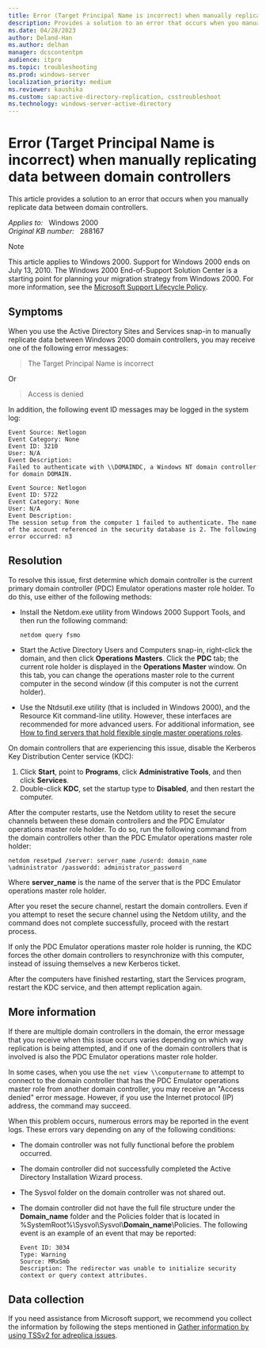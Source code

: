 ```yaml
---
title: Error (Target Principal Name is incorrect) when manually replicating data between domain controllers
description: Provides a solution to an error that occurs when you manually replicate data between domain controllers.
ms.date: 04/28/2023
author: Deland-Han
ms.author: delhan
manager: dcscontentpm
audience: itpro
ms.topic: troubleshooting
ms.prod: windows-server
localization_priority: medium
ms.reviewer: kaushika
ms.custom: sap:active-directory-replication, csstroubleshoot
ms.technology: windows-server-active-directory
---
```

# Error (Target Principal Name is incorrect) when manually replicating data between domain controllers

This article provides a solution to an error that occurs when you manually replicate data between domain controllers.

_Applies to:_ &nbsp; Windows 2000  
_Original KB number:_ &nbsp; 288167

> [!NOTE]
> This article applies to Windows 2000. Support for Windows 2000 ends on July 13, 2010. The Windows 2000 End-of-Support Solution Center is a starting point for planning your migration strategy from Windows 2000. For more information, see the [Microsoft Support Lifecycle Policy](/lifecycle/).

## Symptoms

When you use the Active Directory Sites and Services snap-in to manually replicate data between Windows 2000 domain controllers, you may receive one of the following error messages:

> The Target Principal Name is incorrect

Or

> Access is denied

In addition, the following event ID messages may be logged in the system log:

```output
Event Source: Netlogon  
Event Category: None  
Event ID: 3210  
User: N/A  
Event Description:  
Failed to authenticate with \\DOMAINDC, a Windows NT domain controller for domain DOMAIN.
```

```output
Event Source: Netlogon  
Event ID: 5722  
Event Category: None  
User: N/A  
Event Description:  
The session setup from the computer 1 failed to authenticate. The name of the account referenced in the security database is 2. The following error occurred: n3
```

## Resolution

To resolve this issue, first determine which domain controller is the current primary domain controller (PDC) Emulator operations master role holder. To do this, use either of the following methods:

- Install the Netdom.exe utility from Windows 2000 Support Tools, and then run the following command:

    ```console
    netdom query fsmo
    ```

- Start the Active Directory Users and Computers snap-in, right-click the domain, and then click **Operations Masters**. Click the **PDC** tab; the current role holder is displayed in the **Operations Master** window. On this tab, you can change the operations master role to the current computer in the second window (if this computer is not the current holder).

- Use the Ntdsutil.exe utility (that is included in Windows 2000), and the Resource Kit command-line utility. However, these interfaces are recommended for more advanced users. For additional information, see [How to find servers that hold flexible single master operations roles](/troubleshoot/windows-server/identity/find-servers-holding-fsmo-role).

On domain controllers that are experiencing this issue, disable the Kerberos Key Distribution Center service (KDC):

1. Click **Start**, point to **Programs**, click **Administrative Tools**, and then click **Services**.
2. Double-click **KDC**, set the startup type to **Disabled**, and then restart the computer.

After the computer restarts, use the Netdom utility to reset the secure channels between these domain controllers and the PDC Emulator operations master role holder. To do so, run the following command from the domain controllers other than the PDC Emulator operations master role holder:

```console
netdom resetpwd /server: server_name /userd: domain_name \administrator /passwordd: administrator_password
```

Where **server_name** is the name of the server that is the PDC Emulator operations master role holder.

After you reset the secure channel, restart the domain controllers. Even if you attempt to reset the secure channel using the Netdom utility, and the command does not complete successfully, proceed with the restart process.

If only the PDC Emulator operations master role holder is running, the KDC forces the other domain controllers to resynchronize with this computer, instead of issuing themselves a new Kerberos ticket.

After the computers have finished restarting, start the Services program, restart the KDC service, and then attempt replication again.

## More information

If there are multiple domain controllers in the domain, the error message that you receive when this issue occurs varies depending on which way replication is being attempted, and if one of the domain controllers that is involved is also the PDC Emulator operations master role holder.

In some cases, when you use the `net view \\computername` to attempt to connect to the domain controller that has the PDC Emulator operations master role from another domain controller, you may receive an "Access denied" error message. However, if you use the Internet protocol (IP) address, the command may succeed.

When this problem occurs, numerous errors may be reported in the event logs. These errors vary depending on any of the following conditions:

- The domain controller was not fully functional before the problem occurred.
- The domain controller did not successfully completed the Active Directory Installation Wizard process.
- The Sysvol folder on the domain controller was not shared out.
- The domain controller did not have the full file structure under the **Domain_name** folder and the Policies folder that is located in %SystemRoot%\\Sysvol\\Sysvol\\**Domain_name**\\Policies. The following event is an example of an event that may be reported:

  ```output
  Event ID: 3034  
  Type: Warning  
  Source: MRxSmb  
  Description: The redirector was unable to initialize security context or query context attributes.
  ```

## Data collection

If you need assistance from Microsoft support, we recommend you collect the information by following the steps mentioned in [Gather information by using TSSv2 for adreplica issues](../../windows-client/windows-troubleshooters/gather-information-using-tssv2-ad-replication.md).
